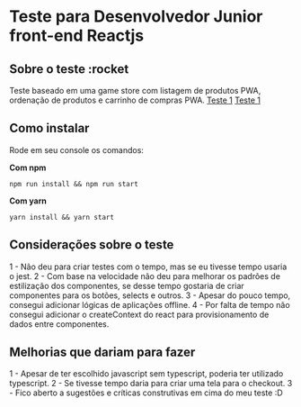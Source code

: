 # Teste para Desenvolvedor Junior front-end Reactjs

## Sobre o teste :rocket
Teste baseado em uma game store com listagem de produtos PWA, ordenação de produtos e carrinho de compras PWA.
[Teste 1](https://i.imgur.com/nAaj9rJ.png)
[Teste 1](https://i.imgur.com/AxtFFOr.png)

## Como instalar
Rode em seu console os comandos:

**Com npm**
```shell
npm run install && npm run start
```

**Com yarn**
```shell
yarn install && yarn start
```

## Considerações sobre o teste

1 - Não deu para criar testes com o tempo, mas se eu tivesse tempo usaria o jest.
2 - Com base na velocidade não deu para melhorar os padrões de estilização dos componentes, se desse tempo gostaria de criar componentes para os botões, selects e outros.
3 - Apesar do pouco tempo, consegui adicionar lógicas de aplicações offline.
4 - Por falta de tempo não consegui adicionar o createContext do react para provisionamento de dados entre componentes.

## Melhorias que dariam para fazer

1 - Apesar de ter escolhido javascript sem typescript, poderia ter utilizado typescript.
2 - Se tivesse tempo daria para criar uma tela para o checkout.
3 - Fico aberto a sugestões e críticas construtivas em cima do meu teste :D
